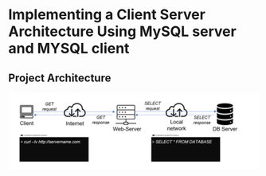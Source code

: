 # Implementing a Client Server Architecture Using MySQL server and MYSQL client

## Project Architecture
![project_architecture](./img/1.project_architecture.jpg)